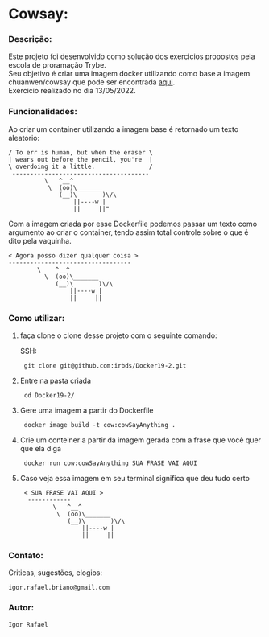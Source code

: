 # Cowsay:

  ### Descrição:
   Este projeto foi desenvolvido como solução dos exercicios propostos pela escola de proramação Trybe.</br>
   Seu objetivo é criar uma imagem docker utilizando como base a imagem chuanwen/cowsay que pode ser encontrada [aqui](https://hub.docker.com/r/chuanwen/cowsay/).</br>
   Exercicio realizado no dia 13/05/2022.
   
  ### Funcionalidades:
   Ao criar um container utilizando a imagem base é retornado um texto aleatorio:</br>
   
    / To err is human, but when the eraser \
    | wears out before the pencil, you're  |
    \ overdoing it a little.               /
     --------------------------------------
              \   ^__^
               \  (oo)\_______
                  (__)\       )\/\
                      ||----w |
                      ||     ||"
   
   Com a imagem criada por esse Dockerfile podemos passar um texto como argumento ao criar o container, tendo assim total controle sobre o que é dito pela vaquinha.
    
    < Agora posso dizer qualquer coisa >
    ----------------------------------
            \    ^__^
              \  (oo)\_______
                 (__)\       )\/\
                     ||----w |
                     ||     ||
                     
### Como utilizar:
  1. faça clone o clone desse projeto com o seguinte comando:</br>
  
      SSH:
      
          git clone git@github.com:irbds/Docker19-2.git
          
  2. Entre na pasta criada
  
          cd Docker19-2/    
          
  3. Gere uma imagem a partir do Dockerfile 
        
          docker image build -t cow:cowSayAnything .
          
  4. Crie um conteiner a partir da imagem gerada com a frase que você quer que ela diga
  
          docker run cow:cowSayAnything SUA FRASE VAI AQUI
          
  5. Caso veja essa imagem em seu terminal significa que deu tudo certo
  
          < SUA FRASE VAI AQUI >
           ------------
                  \   ^__^
                   \  (oo)\_______
                      (__)\       )\/\
                          ||----w |
                          ||     ||

### Contato:
   Criticas, sugestões, elogios:
       
    igor.rafael.briano@gmail.com
    
### Autor:

    Igor Rafael
